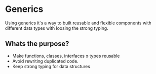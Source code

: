 # Generics

Using generics it's a way to built reusable and flexible components with different data types with loosing the strong typing.

## Whats the purpose?

- Make functions, classes, interfaces o types reusable
- Avoid rewriting duplicated code.
- Keep strong typing for data structures

